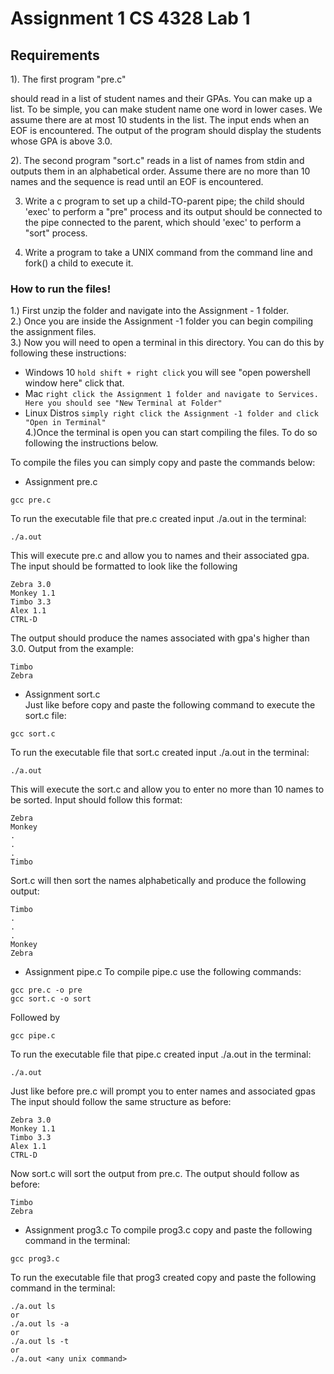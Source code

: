 # **Assignment 1 CS 4328 Lab 1**



## Requirements
  
1). The first program "pre.c" 

should read in a list of student names and their GPAs. You can make up a list. To be simple, you 
can make student name one word in lower cases. We assume there are at most 10 students in the list. 
The input ends when an EOF is encountered. The output of the program should display the students 
whose GPA is above 3.0.  

2). The second program "sort.c" reads in a list of names from stdin and 
outputs them in an alphabetical order. Assume there are no more than 10 
names and the sequence is read until an EOF is encountered.  

3. Write a c program to set up a child-TO-parent pipe; the child 
should 'exec' to perform a "pre" process and its output should be 
connected to the pipe connected to the parent, which should 'exec' to 
perform a "sort" process.  

4. Write a program to take a UNIX command from the command line
and fork() a child to execute it.  

### **How to run the files!**

1.) First unzip the folder and navigate into the Assignment - 1 folder.  
2.) Once you are inside the Assignment -1 folder you can begin compiling the assignment files.  
3.) Now you will need to open a terminal in this directory. You can do this by following these instructions:  
   * Windows 10 ``` hold shift + right click ``` you will see "open powershell window here" click that.  
   * Mac ``` right click the Assignment 1 folder and navigate to Services. Here you should see "New Terminal at Folder" ```  
   * Linux Distros ```simply right click the Assignment -1 folder and click "Open in Terminal"```    
4.)Once the terminal is open you can start compiling the files. To do so following the instructions below. 
    
To compile the files you can simply copy and paste the commands below:
- Assignment pre.c
```console
gcc pre.c
```
To run the executable file that pre.c created input ./a.out in the terminal:
```console
./a.out
```
This will execute pre.c and allow you to names and their associated gpa. The input should be formatted to look like the following  
```
Zebra 3.0
Monkey 1.1
Timbo 3.3
Alex 1.1
CTRL-D
```  
The output should produce the names associated with gpa's higher than 3.0. Output from the example:  
```
Timbo
Zebra
```  
- Assignment sort.c  
Just like before copy and paste the following command to execute the sort.c file:
```console
gcc sort.c
```  
To run the executable file that sort.c created input ./a.out in the terminal:
```console
./a.out
```  
This will execute the sort.c and allow you to enter no more than 10 names to be sorted. Input should follow this format:  
```
Zebra
Monkey
.
.
.
Timbo
```  
Sort.c will then sort the names alphabetically and produce the following output:  
```
Timbo
.
.
.
Monkey
Zebra
```  
- Assignment pipe.c
To compile pipe.c use the following commands:  
```console
gcc pre.c -o pre
gcc sort.c -o sort
```
Followed by  
```console
gcc pipe.c
```
To run the executable file that pipe.c created input ./a.out in the terminal:
```console
./a.out
```  
Just like before pre.c will prompt you to enter names and associated gpas    
The input should follow the same structure as before:  
```
Zebra 3.0
Monkey 1.1
Timbo 3.3
Alex 1.1
CTRL-D
```  
Now sort.c will sort the output from pre.c. The output should follow as before:
```
Timbo
Zebra
```
- Assignment prog3.c
To compile prog3.c copy and paste the following command in the terminal:  
```console
gcc prog3.c
```  
To run the executable file that prog3 created copy and paste the following command in the terminal:
```console
./a.out ls 
or
./a.out ls -a
or 
./a.out ls -t
or 
./a.out <any unix command>
```  
